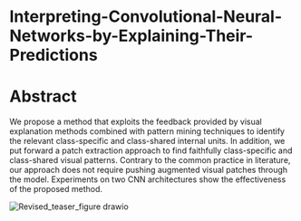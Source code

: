# Interpreting-Convolutional-Neural-Networks-by-Explaining-Their-Predictions
# Abstract
We propose a method that exploits the feedback provided by visual explanation methods combined with pattern mining techniques to identify the relevant class-specific and class-shared internal units. In addition, we put forward a patch extraction approach to find faithfully class-specific and class-shared visual patterns. Contrary to the common practice in literature, our approach does not require pushing augmented visual patches through the model. Experiments on two CNN architectures show the effectiveness of the proposed method.

![Revised_teaser_figure drawio](https://github.com/hamedbehzadi/Interpreting-Convolutional-Neural-Networks-by-Explaining-Their-Predictions/assets/45251957/4c22e848-18ed-4df6-a85e-bb3ad476425e)

